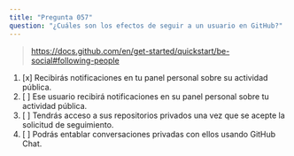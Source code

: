 ```yaml
---
title: "Pregunta 057"
question: "¿Cuáles son los efectos de seguir a un usuario en GitHub?"
---
```



> https://docs.github.com/en/get-started/quickstart/be-social#following-people
1. [x] Recibirás notificaciones en tu panel personal sobre su actividad pública.
1. [ ] Ese usuario recibirá notificaciones en su panel personal sobre tu actividad pública.
1. [ ] Tendrás acceso a sus repositorios privados una vez que se acepte la solicitud de seguimiento.
1. [ ] Podrás entablar conversaciones privadas con ellos usando GitHub Chat.
